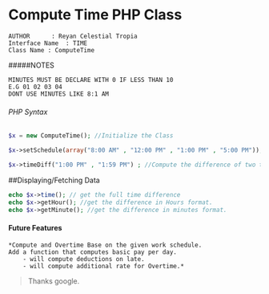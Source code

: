 # Compute Time PHP Class


	AUTHOR 		: Reyan Celestial Tropia	
	Interface Name 	: TIME 	
	Class Name : ComputeTime		

#####NOTES

	MINUTES MUST BE DECLARE WITH 0 IF LESS THAN 10
	E.G 01 02 03 04
	DONT USE MINUTES LIKE 8:1 AM

###### PHP Syntax
```php
$x = new ComputeTime(); //Initialize the Class

$x->setSchedule(array("8:00 AM" , "12:00 PM" , "1:00 PM" , "5:00 PM")); // Set the work schedule(OPTIONAL)

$x->timeDiff("1:00 PM" , "1:59 PM") ; //Compute the difference of two time(break is deducted base on schedule)
```

##Displaying/Fetching Data
```php
echo $x->time(); // get the full time difference
echo $x->getHour(); //get the difference in Hours format.
echo $x->getMinute(); //get the difference in minutes format.
```


#### Future Features

	*Compute and Overtime Base on the given work schedule.
	Add a function that computes basic pay per day.
		- will compute deductions on late.
		- will compute additional rate for Overtime.* 	


> Thanks google.